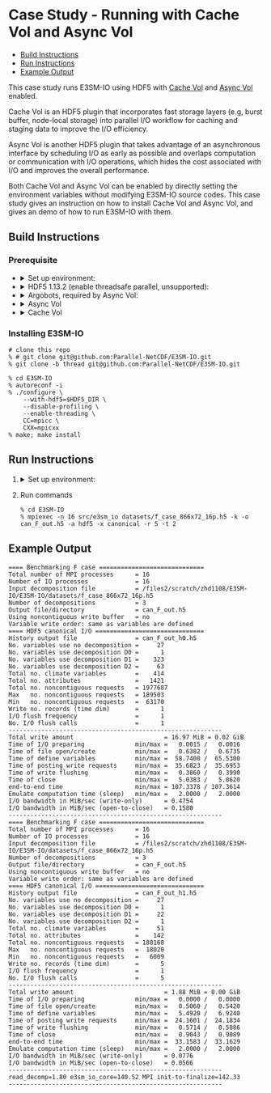 # Case Study - Running with Cache Vol and Async Vol
* [Build Instructions](#build-instructions)
* [Run Instructions](#run-instructions)
* [Example Output](#example-output)

This case study runs E3SM-IO using HDF5 with [Cache Vol](https://github.com/hpc-io/vol-cache) and [Async Vol](https://github.com/hpc-io/vol-async) enabled. 

Cache Vol is an HDF5 plugin that incorporates fast storage layers (e.g, burst buffer, node-local storage) into parallel I/O workflow for caching and staging data to improve the I/O efficiency. 

Async Vol is another HDF5 plugin that takes advantage of an asynchronous interface by scheduling I/O as early as possible and overlaps computation or communication with I/O operations, which hides the cost associated with I/O and improves the overall performance. 

Both Cache Vol and Async Vol can be enabled by directly setting the environment variables without modifying E3SM-IO source codes. This case study gives an instruction on how to install Cache Vol and Async Vol, and gives an demo of how to run E3SM-IO with them.

## Build Instructions
### Prerequisite
+ <details> <summary>Set up environment:</summary>

    ```shell
    export HDF5_DIR=#the dir you want to install HDF5 to
    export ABT_DIR=#the dir you want to install argobots to
    export ASYNC_DIR=#the dir you want to install async vol to
    export CACHE_DIR=#the dir you want to install cache vol to
 
    export HDF5_ROOT=$HDF5_DIR
    ```
    </details>
+ <details> <summary> HDF5 1.13.2 (enable threadsafe parallel, unsupported):</summary>

    ```shell
    # the following env variable will be used:
    # HDF5_DIR

    % export $HDF5_DIR=#path to the directory to install HDF5
    % wget https://support.hdfgroup.org/ftp/HDF5/releases/hdf5-1.13/hdf5-1.13.2/src/hdf5-1.13.2.tar.gz
    % tar -xf hdf5-1.13.2.tar.gz
    % cd hdf5-1.13.2
    
    % ./configure --prefix=$HDF5_DIR --enable-parallel --enable-threadsafe --enable-unsupported CC=mpicc CXX=mpicxx
    % make; make install 
    ```

    </details>
+ <details> <summary> Argobots, required by Async Vol:</summary>

    ```shell
    # the following env variable will be used:
    # ABT_DIR

    % git clone https://github.com/pmodels/argobots.git
    % cd argobots
    % ./autogen.sh

    % ./configure --prefix=$ABT_DIR CC=mpicc CXX=mpicxx
    % make; make install
    ```
    </details>
+ <details> <summary>Async Vol</summary>

    ```shell
    # the following env variables will be used:
    # HDF5_DIR, ABT_DIR, ASYNC_DIR, HDF5_ROOT

    % git clone https://github.com/hpc-io/vol-async.git
    % cd vol-async; mkdir build; cd build
    % CC=mpicc CXX=mpicxx cmake .. -DCMAKE_INSTALL_PREFIX=$ASYNC_DIR
    % make; make install
    ```
    </details>
+ <details> <summary>Cache Vol</summary>

    ```shell
    # the following env variables will be used:
    # ABT_DIR, ASYNC_DIR, CAHCE_DIR

    % git clone https://github.com/hpc-io/vol-cache.git
    % cd vol-cache; mkdir build; cd build
    % export LD_LIBRARY_PATH="$ABT_DIR/lib:$LD_LIBRARY_PATH"
    % CC=mpicc CXX=mpicxx HDF5_VOL_DIR=$ASYNC_DIR cmake .. -DCMAKE_INSTALL_PREFIX=$CAHCE_DIR
    % make; make install
    ```
    </details>

### Installing E3SM-IO
```shell
# clone this repo
% # git clone git@github.com:Parallel-NetCDF/E3SM-IO.git
% git clone -b thread git@github.com:Parallel-NetCDF/E3SM-IO.git

% cd E3SM-IO
% autoreconf -i
% ./configure \
    --with-hdf5=$HDF5_DIR \
    --disable-profiling \
    --enable-threading \
    CC=mpicc \
    CXX=mpicxx
% make; make install
```

## Run Instructions
1. <details> <summary>Set up environment:</summary>

    ```shell
    # the followings are already set during installation.
    export HDF5_DIR=#path to hdf5 install dir
    export HDF5_ROOT=$HDF5_DIR
    export ABT_DIR=#path to argobots install dir
    export ASYNC_DIR=#path to async vol install dir
    export CACHE_DIR=#path to cache vol install dir

    # the followings are newly added env variables.
    export HDF5_PLUGIN_PATH=$CACHE_DIR/lib:$ASYNC_DIR/lib
    export LD_LIBRARY_PATH=$HDF5_PLUGIN_PATH:$ABT_DIR/lib:$HDF5_DIR/lib:$LD_LIBRARY_PATH
    export HDF5_VOL_CONNECTOR="cache_ext config=cache_1.cfg;under_vol=512;under_info={under_vol=0;under_info={}}"
    ```
    </details>

1. Run commands
    ```shell
    % cd E3SM-IO
    % mpiexec -n 16 src/e3sm_io datasets/f_case_866x72_16p.h5 -k -o can_F_out.h5 -a hdf5 -x canonical -r 5 -t 2
    ```
## Example Output
```
==== Benchmarking F case =============================
Total number of MPI processes      = 16
Number of IO processes             = 16
Input decomposition file           = /files2/scratch/zhd1108/E3SM-IO/E3SM-IO/datasets/f_case_866x72_16p.h5
Number of decompositions           = 3
Output file/directory              = can_F_out.h5
Using noncontiguous write buffer   = no
Variable write order: same as variables are defined
==== HDF5 canonical I/O ==============================
History output file                = can_F_out_h0.h5
No. variables use no decomposition =     27
No. variables use decomposition D0 =      1
No. variables use decomposition D1 =    323
No. variables use decomposition D2 =     63
Total no. climate variables        =    414
Total no. attributes               =   1421
Total no. noncontiguous requests   = 1977687
Max   no. noncontiguous requests   = 189503
Min   no. noncontiguous requests   =  63170
Write no. records (time dim)       =      1
I/O flush frequency                =      1
No. I/O flush calls                =      1
-----------------------------------------------------------
Total write amount                         = 16.97 MiB = 0.02 GiB
Time of I/O preparing              min/max =   0.0015 /   0.0016
Time of file open/create           min/max =   0.6382 /   0.6735
Time of define variables           min/max =  58.7400 /  65.5300
Time of posting write requests     min/max =  35.6823 /  35.6953
Time of write flushing             min/max =   0.3860 /   0.3990
Time of close                      min/max =   5.0383 /   5.0620
end-to-end time                    min/max = 107.3378 / 107.3614
Emulate computation time (sleep)   min/max =   2.0000 /   2.0000
I/O bandwidth in MiB/sec (write-only)      = 0.4754
I/O bandwidth in MiB/sec (open-to-close)   = 0.1580
-----------------------------------------------------------
==== Benchmarking F case =============================
Total number of MPI processes      = 16
Number of IO processes             = 16
Input decomposition file           = /files2/scratch/zhd1108/E3SM-IO/E3SM-IO/datasets/f_case_866x72_16p.h5
Number of decompositions           = 3
Output file/directory              = can_F_out.h5
Using noncontiguous write buffer   = no
Variable write order: same as variables are defined
==== HDF5 canonical I/O ==============================
History output file                = can_F_out_h1.h5
No. variables use no decomposition =     27
No. variables use decomposition D0 =      1
No. variables use decomposition D1 =     22
No. variables use decomposition D2 =      1
Total no. climate variables        =     51
Total no. attributes               =    142
Total no. noncontiguous requests   = 188168
Max   no. noncontiguous requests   =  18020
Min   no. noncontiguous requests   =   6009
Write no. records (time dim)       =      5
I/O flush frequency                =      1
No. I/O flush calls                =      5
-----------------------------------------------------------
Total write amount                         = 1.88 MiB = 0.00 GiB
Time of I/O preparing              min/max =   0.0000 /   0.0000
Time of file open/create           min/max =   0.5060 /   0.5420
Time of define variables           min/max =   5.4920 /   6.9240
Time of posting write requests     min/max =  24.1601 /  24.1834
Time of write flushing             min/max =   0.5714 /   0.5886
Time of close                      min/max =   0.9043 /   0.9089
end-to-end time                    min/max =  33.1583 /  33.1629
Emulate computation time (sleep)   min/max =   2.0000 /   2.0000
I/O bandwidth in MiB/sec (write-only)      = 0.0776
I/O bandwidth in MiB/sec (open-to-close)   = 0.0566
-----------------------------------------------------------
read_decomp=1.80 e3sm_io_core=140.52 MPI init-to-finalize=142.33
-----------------------------------------------------------
```
